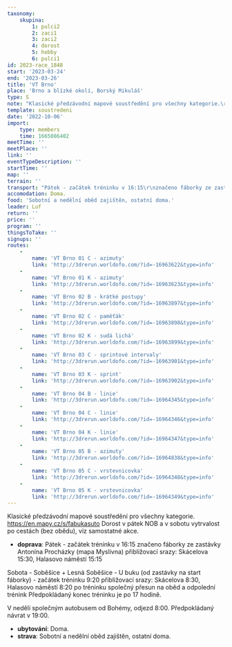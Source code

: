 ```yaml
---
taxonomy:
    skupina:
        1: pulci2
        2: zaci1
        3: zaci2
        4: dorost
        5: hobby
        6: pulci1
id: 2023-race_1848
start: '2023-03-24'
end: '2023-03-26'
title: 'VT Brno'
place: 'Brno a blízké okolí, Borský Mikuláš'
type: S
note: "Klasické předzávodní mapové soustředění pro všechny kategorie.\r\nhttps://en.mapy.cz/s/fabukasuto\r\nDorost v pátek NOB a v sobotu vytrvalost po cestách (bez obědu), viz samostatné akce."
template: soustredeni
date: '2022-10-06'
import:
    type: members
    time: 1665086402
meetTime: ''
meetPlace: ''
link: ''
eventTypeDescription: ''
startTime: ''
map: ''
terrain: ''
transport: "Pátek - začátek tréninku v 16:15\r\nznačeno fáborky ze zastávky Antonína Procházky (mapa Myslivna)\r\npřibližovací srazy: Skácelova 15:30, Halasovo náměstí 15:15\r\n\r\nSobota - Soběšice + Lesná\r\nSoběšice - U buku (od zastávky na start fáborky) - začátek tréninku 9:20\r\npřibližovací srazy: Skácelova 8:30, Halasovo náměstí 8:20\r\npo tréninku společný přesun na oběd a odpolední trénink\r\nPředpokládaný konec tréninku je po 17 hodině.\r\n\r\nV neděli společným autobusem od Bohémy, odjezd 8:00.\r\nPředpokládaný návrat v 19:00."
accomodation: Doma.
food: 'Sobotní a nedělní oběd zajištěn, ostatní doma.'
leader: Luf
return: ''
price: ''
program: ''
thingsToTake: ''
signups: ''
routes:
    -
        name: 'VT Brno 01 C - azimuty'
        link: 'http://3drerun.worldofo.com/?id=-16963622&type=info'
    -
        name: 'VT Brno 01 K - azimuty'
        link: 'http://3drerun.worldofo.com/?id=-16963623&type=info'
    -
        name: 'VT Brno 02 B - krátké postupy'
        link: 'http://3drerun.worldofo.com/?id=-16963897&type=info'
    -
        name: 'VT Brno 02 C - paměťák'
        link: 'http://3drerun.worldofo.com/?id=-16963898&type=info'
    -
        name: 'VT Brno 02 K - sudá lichá'
        link: 'http://3drerun.worldofo.com/?id=-16963899&type=info'
    -
        name: 'VT Brno 03 C - sprintové intervaly'
        link: 'http://3drerun.worldofo.com/?id=-16963901&type=info'
    -
        name: 'VT Brno 03 K - sprint'
        link: 'http://3drerun.worldofo.com/?id=-16963902&type=info'
    -
        name: 'VT Brno 04 B - linie'
        link: 'http://3drerun.worldofo.com/?id=-16964345&type=info'
    -
        name: 'VT Brno 04 C - linie'
        link: 'http://3drerun.worldofo.com/?id=-16964346&type=info'
    -
        name: 'VT Brno 04 K - linie'
        link: 'http://3drerun.worldofo.com/?id=-16964347&type=info'
    -
        name: 'VT Brno 05 B - azimuty'
        link: 'http://3drerun.worldofo.com/?id=-16964838&type=info'
    -
        name: 'VT Brno 05 C - vrstevnicovka'
        link: 'http://3drerun.worldofo.com/?id=-16964348&type=info'
    -
        name: 'VT Brno 05 K - vrstevnicovka'
        link: 'http://3drerun.worldofo.com/?id=-16964349&type=info'
---
```


Klasické předzávodní mapové soustředění pro všechny kategorie.
https://en.mapy.cz/s/fabukasuto
Dorost v pátek NOB a v sobotu vytrvalost po cestách (bez obědu), viz samostatné akce.
* **doprava**: Pátek - začátek tréninku v 16:15
značeno fáborky ze zastávky Antonína Procházky (mapa Myslivna)
přibližovací srazy: Skácelova 15:30, Halasovo náměstí 15:15

Sobota - Soběšice + Lesná
Soběšice - U buku (od zastávky na start fáborky) - začátek tréninku 9:20
přibližovací srazy: Skácelova 8:30, Halasovo náměstí 8:20
po tréninku společný přesun na oběd a odpolední trénink
Předpokládaný konec tréninku je po 17 hodině.

V neděli společným autobusem od Bohémy, odjezd 8:00.
Předpokládaný návrat v 19:00.
* **ubytování**: Doma.
* **strava**: Sobotní a nedělní oběd zajištěn, ostatní doma.
